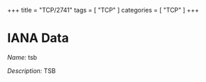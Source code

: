 +++
title = "TCP/2741"
tags = [ "TCP" ]
categories = [ "TCP" ]
+++

# IANA Data

_Name:_ tsb

_Description:_ TSB

